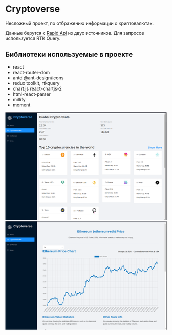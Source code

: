 # Cryptoverse

Несложный проект, по отбражению информации о криптовалютах.

Данные берутся с [Rapid Api][2] из двух источников. Для запросов используется RTK Query.

## Библиотеки используемые в проекте

- react
- react-router-dom
- antd @ant-design/icons
- redux toolkit, rtkquery
- chart.js react-chartjs-2
- html-react-parser
- millify
- moment

![Главная страница][3]
![Детальная информация][4]

[1]: https://youtu.be/9DDX3US3kss 'Build and Deploy a React Cryptocurrency App and Master Redux Toolkit in One Video'
[2]: https://rapidapi.com/hub 'Rapid Api'
[3]: https://raw.githubusercontent.com/ottokirik/react-cryptoverse-app/master/react-cryptoverse-app-1.png 'Главная'
[4]: https://raw.githubusercontent.com/ottokirik/react-cryptoverse-app/master/react-cryptoverse-app-2.png 'Детальная информация'
